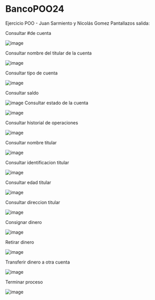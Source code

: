 # BancoPOO24
Ejercicio POO - Juan Sarmiento y Nicolás Gomez
Pantallazos salida:

Consultar #de cuenta

![image](https://github.com/user-attachments/assets/4db238dc-063a-4952-82e9-5563685bcd08)

Consultar nombre del titular de la cuenta

![image](https://github.com/user-attachments/assets/b157b0c2-54be-47db-ad14-7159137c1ced)

Consultar tipo de cuenta

![image](https://github.com/user-attachments/assets/b847bcf2-14ad-4d81-9bdd-4811027e11c9)

Consultar saldo

![image](https://github.com/user-attachments/assets/2be3692e-0953-4b5d-b854-7cf12d431e0c)
Consultar estado de la cuenta

![image](https://github.com/user-attachments/assets/4698f2b6-b830-4938-b86f-090142de8fe4)

Consultar historial de operaciones

![image](https://github.com/user-attachments/assets/792753fc-b690-4eab-914d-9e9fb104484f)

Consultar nombre titular

![image](https://github.com/user-attachments/assets/c3de7390-d55e-4a0e-ace7-45127053c91c)

Consultar identificacion titular

![image](https://github.com/user-attachments/assets/2ac20536-ca5d-4cce-b061-0bb43533ece2)

Consultar edad titular

![image](https://github.com/user-attachments/assets/9ed1cdde-a9a3-44f3-8182-56bdd8a7529e)

Consultar direccion titular

![image](https://github.com/user-attachments/assets/de231f71-be1a-4f6c-8af9-821248a3a01a)

Consignar dinero

![image](https://github.com/user-attachments/assets/16f0f5dd-8e27-4004-aea5-04286f19e1cc)

Retirar dinero

![image](https://github.com/user-attachments/assets/e8ed05aa-8803-4f72-9a7f-16bc0e7536a6)

Transferir dinero a otra cuenta

![image](https://github.com/user-attachments/assets/31acb216-a44f-4994-89a4-a26e217c2786)

Terminar proceso

![image](https://github.com/user-attachments/assets/78c10d3d-127b-4800-9502-ee6968c9b6f7)

